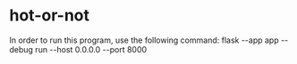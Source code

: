 # hot-or-not
In order to run this program, use the following command:
flask --app app --debug run --host 0.0.0.0 --port 8000